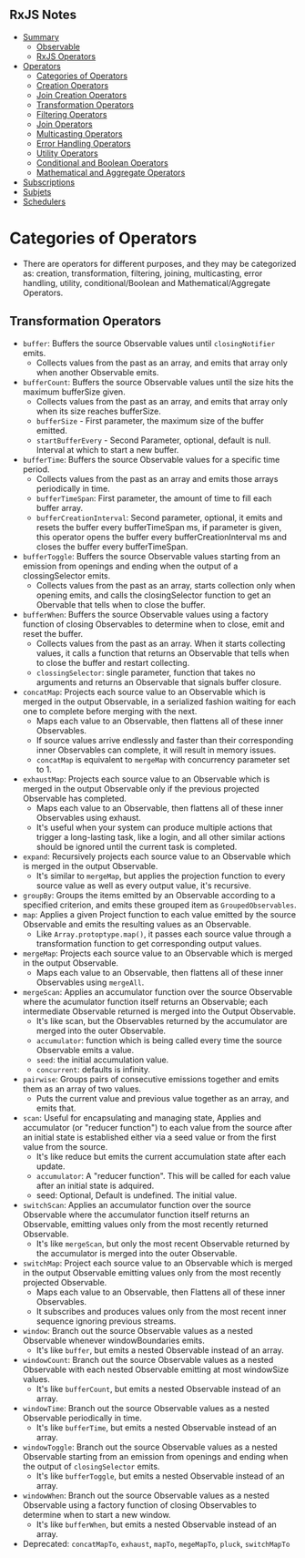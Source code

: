 
## RxJS Notes
- [Summary](README.md) 
    - [Observable](README.md#observable) 
    - [RxJS Operators](README.md#rxjs-operators) 
- [Operators](Operators_001.md) 
    - [Categories of Operators](Operators_001.md#categories-of-operators) 
    - [Creation Operators](Operators_001.md#creation-operators) 
    - [Join Creation Operators](Operators_002.md#join-creation-operators) 
    - [Transformation Operators](Operators_003.md#transformation-operators) 
    - [Filtering Operators](Operators_004.md#filtering-operators) 
    - [Join Operators](Operators_005.md#join-operators) 
    - [Multicasting Operators](Operators_005.md#multicasting-operators) 
    - [Error Handling Operators](Operators_005.md#error-handling-operators) 
    - [Utility Operators](Operators_006.md#utility-operators) 
    - [Conditional and Boolean Operators](Operators_006.md#conditional-and-boolean-operators) 
    - [Mathematical and Aggregate Operators](Operators_006.md#mathematical-and-aggregate-operators) 
- [Subscriptions](subscriptions_and_subjets.md#subscription) 
- [Subjets](subscriptions_and_subjets.md#subjects) 
- [Schedulers](subscriptions_and_subjets.md#schedulers) 

# Categories of Operators 
- There are operators for different purposes, and they may be categorized as: creation, transformation, filtering, joining, multicasting, error handling, utility, conditional/Boolean and Mathematical/Aggregate Operators. 

## Transformation Operators 
- `buffer`: Buffers the source Observable values until `closingNotifier` emits. 
    - Collects values from the past as an array, and emits that array only when another Observable emits. 
- `bufferCount`: Buffers the source Observable values until the size hits the maximum bufferSize given. 
    - Collects values from the past as an array, and emits that array only when its size reaches bufferSize. 
    - `bufferSize` - First parameter, the maximum size of the buffer emitted. 
    - `startBufferEvery` - Second Parameter, optional, default is null. Interval at which to start a new buffer. 
- `bufferTime`: Buffers the source Observable values for a specific time period. 
    - Collects values from the past as an array and emits those arrays periodically in time. 
    - `bufferTimeSpan`: First parameter, the amount of time to fill each buffer array. 
    - `bufferCreationInterval`: Second parameter, optional, it emits and resets the buffer every bufferTimeSpan ms, if parameter is given, this operator opens the buffer every bufferCreationInterval ms and closes the buffer every bufferTimeSpan. 
- `bufferToggle`: Buffers the source Observable values starting from an emission from openings and ending when the output of a clossingSelector emits. 
    - Collects values from the past as an array, starts collection only when opening emits, and calls the closingSelector function to get an Obervable that tells when to close the buffer. 
- `bufferWhen`: Buffers the source Observable values using a factory function of closing Observables to determine when to close, emit and reset the buffer. 
    - Collects values from the past as an array. When it starts collecting values, it calls a function that returns an Observable that tells when to close the buffer and restart collecting. 
    - `clossingSelector`: single parameter, function that takes no arguments and returns an Observable that signals buffer closure. 
- `concatMap`: Projects each source value to an Observable which is merged in the output Observable, in a serialized fashion waiting for each one to complete before merging with the next. 
    - Maps each value to an Observable, then flattens all of these inner Observables. 
    - If source values arrive endlessly and faster than their corresponding inner Observables can complete, it will result in memory issues. 
    - `concatMap` is equivalent to `mergeMap` with concurrency parameter set to 1. 
- `exhaustMap`: Projects each source value to an Observable which is merged in the output Observable only if the previous projected Observable has completed. 
    - Maps each value to an Observable, then flattens all of these inner Observables using exhaust. 
    - It's useful when your system can produce multiple actions that trigger a long-lasting task, like a login, and all other similar actions should be ignored until the current task is completed. 
- `expand`: Recursively projects each source value to an Observable which is merged in the output Observable. 
    - It's similar to `mergeMap`, but applies the projection function to every source value as well as every output value, it's recursive. 
- `groupBy`: Groups the items emitted by an Observable according to a specified criterion, and emits these grouped item as `GroupedObservables`. 
- `map`: Applies a given Project function to each value emitted by the source Observable and emits the resulting values as an Observable. 
    - Like `Array.protoptype.map()`, it passes each source value through a transformation function to get corresponding output values. 
- `mergeMap`: Projects each source value to an Observable which is merged in the output Observable. 
    - Maps each value to an Observable, then flattens all of these inner Observables using `mergeAll`. 
- `mergeScan`: Applies an accumulator function over the source Observable where the acumulator function itself returns an Observable; each intermediate Observable returned is merged into the Output Observable. 
    - It's like scan, but the Observables returned by the accumulator are merged into the outer Observable. 
    - `accumulator`: function which is being called every time the source Observable emits a value. 
    - `seed`: the initial accumulation value. 
    - `concurrent`: defaults is infinity. 
- `pairwise`: Groups pairs of consecutive emissions together and emits them as an array of two values. 
    - Puts the current value and previous value together as an array, and emits that. 
- `scan`: Useful for encapsulating and managing state, Applies and accumulator (or "reducer function") to each value from the source after an initial state is established either via a seed value or from the first value from the source. 
    - It's like reduce but emits the current accumulation state after each update. 
    - `accumulator`: A "reducer function". This will be called for each value after an initial state is adquired. 
    - seed: Optional, Default is undefined. The initial value. 
- `switchScan`: Applies an accumulator function over the source Observable where the accumulator function itself returns an Observable, emitting values only from the most recently returned Observable. 
    - It's like `mergeScan`, but only the most recent Observable returned by the accumulator is merged into the outer Observable. 
- `switchMap`: Project each source value to an Observable which is merged in the output Observable emitting values only from the most recently projected Observable. 
    - Maps each value to an Observable, then Flattens all of these inner Observables. 
    - It subscribes and produces values only from the most recent inner sequence ignoring previous streams. 
- `window`: Branch out the source Observable values as a nested Observable whenever windowBoundaries emits. 
    - It's like `buffer`, but emits a nested Observable instead of an array. 
- `windowCount`: Branch out the source Observable values as a nested Observable with each nested Observable emitting at most windowSize values. 
    - It's like `bufferCount`, but emits a nested Observable instead of an array. 
- `windowTime`: Branch out the source Observable values as a nested Observable periodically in time. 
    - It's like `bufferTime`, but emits a nested Observable instead of an array. 
- `windowToggle`: Branch out the source Observable values as a nested Observable starting from an emission from openings and ending when the output of `closingSelector` emits. 
    - It's like `bufferToggle`, but emits a nested Observable instead of an array. 
- `windowWhen`: Branch out the source Observable values as a nested Observable using a factory function of closing Observables to determine when to start a new window. 
    - It's like `bufferWhen`, but emits a nested Observable instead of an array. 
- Deprecated: `concatMapTo`, `exhaust`, `mapTo`, `megeMapTo`, `pluck`, `switchMapTo` 

 
 
 

 